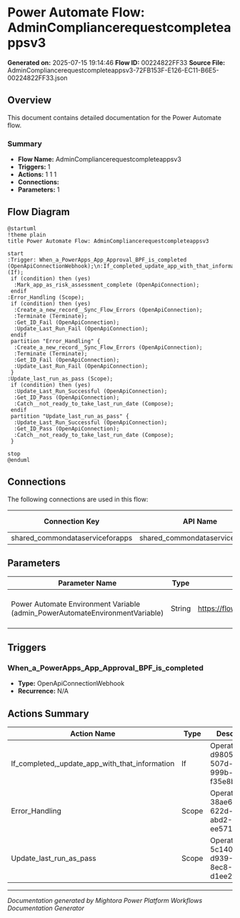 ﻿# Power Automate Flow: AdminCompliancerequestcompleteappsv3

**Generated on:** 2025-07-15 19:14:46
**Flow ID:** 00224822FF33
**Source File:** AdminCompliancerequestcompleteappsv3-72FB153F-E126-EC11-B6E5-00224822FF33.json

## Overview

This document contains detailed documentation for the Power Automate flow.

### Summary
- **Flow Name:** AdminCompliancerequestcompleteappsv3
- **Triggers:** 1
- **Actions:** 1 1 1
- **Connections:** 
- **Parameters:** 1

## Flow Diagram

```plantuml
@startuml
!theme plain
title Power Automate Flow: AdminCompliancerequestcompleteappsv3

start
:Trigger: When_a_PowerApps_App_Approval_BPF_is_completed (OpenApiConnectionWebhook);\n:If_completed_update_app_with_that_information (If);
 if (condition) then (yes)
  :Mark_app_as_risk_assessment_complete (OpenApiConnection);
 endif
:Error_Handling (Scope);
 if (condition) then (yes)
  :Create_a_new_record__Sync_Flow_Errors (OpenApiConnection);
  :Terminate (Terminate);
  :Get_ID_Fail (OpenApiConnection);
  :Update_Last_Run_Fail (OpenApiConnection);
 endif
 partition "Error_Handling" {
  :Create_a_new_record__Sync_Flow_Errors (OpenApiConnection);
  :Terminate (Terminate);
  :Get_ID_Fail (OpenApiConnection);
  :Update_Last_Run_Fail (OpenApiConnection);
 }
:Update_last_run_as_pass (Scope);
 if (condition) then (yes)
  :Update_Last_Run_Successful (OpenApiConnection);
  :Get_ID_Pass (OpenApiConnection);
  :Catch__not_ready_to_take_last_run_date (Compose);
 endif
 partition "Update_last_run_as_pass" {
  :Update_Last_Run_Successful (OpenApiConnection);
  :Get_ID_Pass (OpenApiConnection);
  :Catch__not_ready_to_take_last_run_date (Compose);
 }

stop
@enduml
```

## Connections

The following connections are used in this flow:

| Connection Key | API Name | Logical Name | Runtime Source |
|----------------|----------|--------------|----------------|
| shared_commondataserviceforapps | shared_commondataserviceforapps | admin_CoECoreDataverse2 | embedded |

## Parameters

| Parameter Name | Type | Default Value | Description |
|----------------|------|---------------|-------------|
| Power Automate Environment Variable (admin_PowerAutomateEnvironmentVariable) | String | https://flow.microsoft.com/manage/environments/ | Inventory - REQUIRED. Environment, including geographic location, for Power Automate - Ex for commercial: https://flow.microsoft.com/manage/environments/ |

## Triggers

### When_a_PowerApps_App_Approval_BPF_is_completed
- **Type:** OpenApiConnectionWebhook
- **Recurrence:** N/A

## Actions Summary

| Action Name | Type | Description |
|-------------|------|-------------|
| If_completed,_update_app_with_that_information | If | Operation ID: d9805040-507d-4053-999b-f35e8bc4f4d6 |
| Error_Handling | Scope | Operation ID: 38ae684e-622d-42ea-abd2-ee571aee3a5f |
| Update_last_run_as_pass | Scope | Operation ID: 5c140442-d939-4ca4-8ec8-d1ee2bed4a81 |

---
*Documentation generated by Mightora Power Platform Workflows Documentation Generator*
